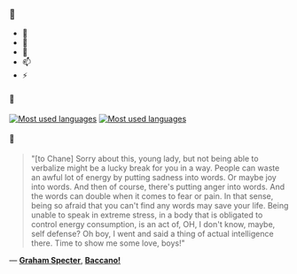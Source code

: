 ### 👋

- 🔭
- 🌱
- 💬
- 📫
- ⚡

#### 🧏

[![Most used languages](https://github-readme-stats-aynah.vercel.app/api/top-langs/?username=aynh&theme=solarized-dark&langs_count=6&layout=compact&hide_title=true)](https://github.com/anuraghazra/github-readme-stats#gh-dark-mode-only)
[![Most used languages](https://github-readme-stats-aynah.vercel.app/api/top-langs/?username=aynh&theme=solarized-light&langs_count=6&layout=compact&hide_title=true)](https://github.com/anuraghazra/github-readme-stats#gh-light-mode-only)

#### 💬

> "[to Chane] Sorry about this, young lady, but not being able to verbalize might be a lucky break for you in a way. People can waste an awful lot of energy by putting sadness into words. Or maybe joy into words. And then of course, there's putting anger into words. And the words can double when it comes to fear or pain. In that sense, being so afraid that you can't find any words may save your life. Being unable to speak in extreme stress, in a body that is obligated to control energy consumption, is an act of, OH, I don't know, maybe, self defense? Oh boy, I went and said a thing of actual intelligence there. Time to show me some love, boys!"

&mdash; [**Graham Specter**](https://myanimelist.net/character.php?q=Graham%20Specter&cat=character), [**Baccano!**](https://myanimelist.net/search/all?q=Baccano!&cat=all)
